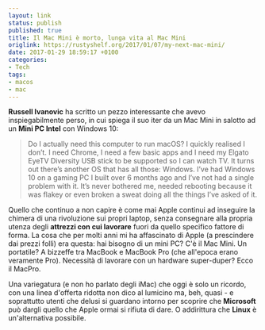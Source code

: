 ```yaml
---
layout: link
status: publish
published: true
title: Il Mac Mini è morto, lunga vita al Mac Mini
origlink: https://rustyshelf.org/2017/01/07/my-next-mac-mini/
date: 2017-01-29 18:59:17 +0100
categories:
- Tech
tags:
- macos
- mac
---
```


**Russell Ivanovic** ha scritto un pezzo interessante che avevo inspiegabilmente perso, in cui spiega il suo iter da un Mac Mini in salotto ad un **Mini PC Intel** con Windows 10:

>  Do I actually need this computer to run macOS? I quickly realised I don’t. I need Chrome, I need a few basic apps and I need my Elgato EyeTV Diversity USB stick to be supported so I can watch TV. It turns out there’s another OS that has all those: Windows. I’ve had Windows 10 on a gaming PC I built over 6 months ago and I’ve not had a single problem with it. It’s never bothered me, needed rebooting because it was flakey or even broken a sweat doing all the things I’ve asked of it.

Quello che continuo a non capire è come mai Apple continui ad inseguire la chimera di una rivoluzione sui propri laptop, senza consegnare alla propria utenza degli **attrezzi con cui lavorare** fuori da quello specifico fattore di forma. La cosa che per molti anni mi ha affascinato di Apple (a prescindere dai prezzi folli) era questa: hai bisogno di un mini PC? C'è il Mac Mini. Un portatile? A bizzeffe tra MacBook e MacBook Pro (che all'epoca erano veramente Pro). Necessità di lavorare con un hardware super-duper? Ecco il MacPro.

Una variegatura (e non ho parlato degli iMac) che oggi è solo un ricordo, con una linea d'offerta ridotta non dico al lumicino ma, beh, quasi - e soprattutto utenti che delusi si guardano intorno per scoprire che **Microsoft** può dargli quello che Apple ormai si rifiuta di dare. O addirittura che **Linux** è un'alternativa possibile.

